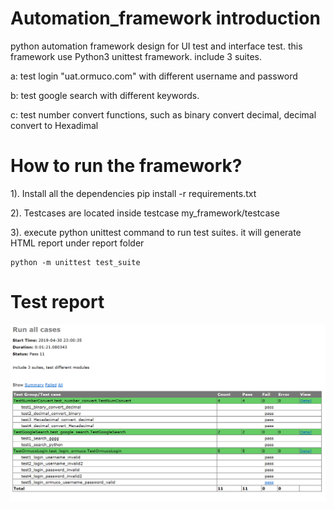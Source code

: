 # Automation_framework introduction

python automation framework design for UI test and interface test.  this framework use Python3 unittest framework. include 3 suites.

a: test login  "uat.ormuco.com" with different username and password

b: test google search with different keywords.

c: test number convert functions, such as binary convert decimal, decimal convert to Hexadimal

# How to run the framework?

1). Install all the dependencies
    pip install -r requirements.txt

2). Testcases are located inside testcase
    my_framework/testcase

3). execute python unittest command to run test suites.
    it will generate HTML report under report folder

    python -m unittest test_suite


# Test report 

![alt text](https://github.com/henrychang1413/python_selenium_framework/blob/master/report.png)

